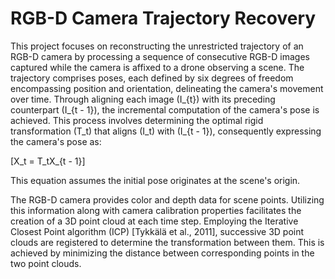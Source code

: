 # RGB-D Camera Trajectory Recovery

This project focuses on reconstructing the unrestricted trajectory of an RGB-D camera by processing a sequence of consecutive RGB-D images captured while the camera is affixed to a drone observing a scene. The trajectory comprises poses, each defined by six degrees of freedom encompassing position and orientation, delineating the camera's movement over time. Through aligning each image \(I_{t}\) with its preceding counterpart \(I_{t - 1}\), the incremental computation of the camera's pose is achieved. This process involves determining the optimal rigid transformation \(T_t\) that aligns \(I_t\) with \(I_{t - 1}\), consequently expressing the camera's pose as:

\[X_t = T_tX_{t - 1}\]

This equation assumes the initial pose originates at the scene's origin.

The RGB-D camera provides color and depth data for scene points. Utilizing this information along with camera calibration properties facilitates the creation of a 3D point cloud at each time step. Employing the Iterative Closest Point algorithm (ICP) [Tykkälä et al., 2011], successive 3D point clouds are registered to determine the transformation between them. This is achieved by minimizing the distance between corresponding points in the two point clouds.
